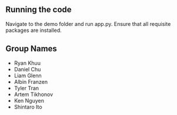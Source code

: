## Running the code
Navigate to the demo folder and run app.py. Ensure that all requisite packages are installed.

## Group Names
- Ryan Khuu
- Daniel Chu
- Liam Glenn
- Albin Franzen
- Tyler Tran
- Artem Tikhonov
- Ken Nguyen
- Shintaro Ito
